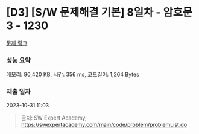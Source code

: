 # [D3] [S/W 문제해결 기본] 8일차 - 암호문3 - 1230 

[문제 링크](https://swexpertacademy.com/main/code/problem/problemDetail.do?contestProbId=AV14zIwqAHwCFAYD) 

### 성능 요약

메모리: 90,420 KB, 시간: 356 ms, 코드길이: 1,264 Bytes

### 제출 일자

2023-10-31 11:03



> 출처: SW Expert Academy, https://swexpertacademy.com/main/code/problem/problemList.do